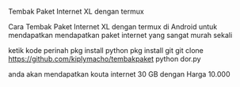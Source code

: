 Tembak Paket Internet XL dengan termux 

Cara Tembak Paket Internet XL dengan termux di Android untuk mendapatkan mendapatkan paket internet yang sangat murah sekali 

ketik kode perinah
pkg install python
pkg install git
git clone https://github.com/kiplymacho/tembakpaket
python dor.py

anda akan mendapatkan kouta internet 30 GB dengan Harga 10.000
